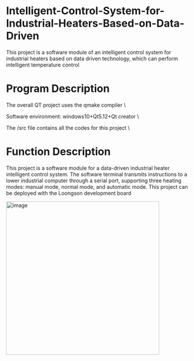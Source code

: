 # Intelligent-Control-System-for-Industrial-Heaters-Based-on-Data-Driven
This project is a software module of an intelligent control system for industrial heaters based on data driven technology, which can perform intelligent temperature control

# Program Description
The overall QT project uses the qmake compiler \

Software environment: windows10+Qt5.12+Qt creator \

The /src file contains all the codes for this project \

# Function Description
This project is a software module for a data-driven industrial heater intelligent control system. The software terminal transmits instructions to a lower industrial computer through a serial port, supporting three heating modes: manual mode, normal mode, and automatic mode. This project can be deployed with the Loongson development board


<img width="416" alt="image" src="https://github.com/Max-luo-song/Intelligent-Control-System-for-Industrial-Heaters-Based-on-Data-Driven/image/system structure.png">


